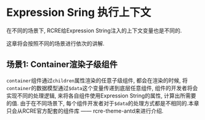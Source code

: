 # Expression Sring 执行上下文

在不同的场景下, RCRE给Expression String注入的上下文变量也是不同的.

这章将会按照不同的场景进行依次的讲解.

## 场景1: Container渲染子级组件

`container`组件通过`children`属性渲染的任意子级组件, 都会在渲染的时候, 将`container`的数据模型通过`$data`这个变量传递到底层任意组件, 组件的开发者将会实现不同的处理逻辑, 来将各自组件使用Expression String的属性, 计算出所需要的值. 由于在不同场景下, 每个组件开发者对于`$data`的处理方式都是不相同的.本章只会从RCRE官方配套的组件库 —— rcre-theme-antd来进行介绍.

